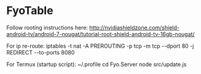 # FyoTable

Follow rooting instructions here: http://nvidiashieldzone.com/shield-android-tv/android-7-nougat/tutorial-root-shield-android-tv-16gb-nougat/

For ip re-route: iptables -t nat -A PREROUTING -p tcp -m tcp --dport 80 -j REDIRECT --to-ports 8080

For Termux (startup script):
~/.profile
cd Fyo.Server
node src/update.js

